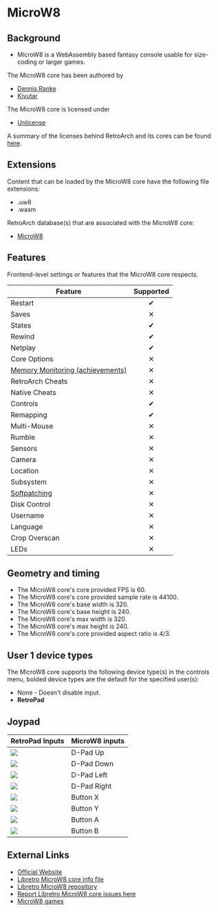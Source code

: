 # MicroW8

## Background

- MicroW8 is a WebAssembly based fantasy console usable for size-coding or larger games.

The MicroW8 core has been authored by

- [Dennis Ranke](https://github.com/exoticorn)
- [Kivutar](https://github.com/kivutar)


The MicroW8 core is licensed under

- [Unlicense](https://github.com/libretro/uw8-libretro/blob/main/UNLICENSE)

A summary of the licenses behind RetroArch and its cores can be found [here](../development/licenses.md).

## Extensions

Content that can be loaded by the MicroW8 core have the following file extensions:

- .uw8
- .wasm

RetroArch database(s) that are associated with the MicroW8 core:

- [MicroW8](https://github.com/libretro/libretro-database/blob/master/rdb/MicroW8.rdb)

## Features

Frontend-level settings or features that the MicroW8 core respects.

| Feature           | Supported |
|-------------------|:---------:|
| Restart           | ✔         |
| Saves             | ✕         |
| States            | ✔         |
| Rewind            | ✔         |
| Netplay           | ✔         |
| Core Options      | ✕         |
| [Memory Monitoring (achievements)](../guides/memorymonitoring.md) | ✕         |
| RetroArch Cheats  | ✕         |
| Native Cheats     | ✕         |
| Controls          | ✔         |
| Remapping         | ✔         |
| Multi-Mouse       | ✕         |
| Rumble            | ✕         |
| Sensors           | ✕         |
| Camera            | ✕         |
| Location          | ✕         |
| Subsystem         | ✕         |
| [Softpatching](../guides/softpatching.md) | ✕         |
| Disk Control      | ✕         |
| Username          | ✕         |
| Language          | ✕         |
| Crop Overscan     | ✕         |
| LEDs              | ✕         |

## Geometry and timing

- The MicroW8 core's core provided FPS is 60.
- The MicroW8 core's core provided sample rate is 44100.
- The MicroW8 core's base width is 320.
- The MicroW8 core's base height is 240.
- The MicroW8 core's max width is 320.
- The MicroW8 core's max height is 240.
- The MicroW8 core's core provided aspect ratio is 4/3.

## User 1 device types

The MicroW8 core supports the following device type(s) in the controls menu, bolded device types are the default for the specified user(s):

- None - Doesn't disable input.
- **RetroPad**


## Joypad

| RetroPad Inputs                                | MicroW8 inputs           |
|------------------------------------------------|--------------------------|
| ![](../image/retropad/retro_dpad_up.png)       | D-Pad Up                 |
| ![](../image/retropad/retro_dpad_down.png)     | D-Pad Down               |
| ![](../image/retropad/retro_dpad_left.png)     | D-Pad Left               |
| ![](../image/retropad/retro_dpad_right.png)    | D-Pad Right              |
| ![](../image/retropad/retro_x.png)             | Button X                 |
| ![](../image/retropad/retro_y.png)             | Button Y                 |
| ![](../image/retropad/retro_a.png)             | Button A                 |
| ![](../image/retropad/retro_b.png)             | Button B                 |

## External Links

- [Official Website](https://exoticorn.github.io/microw8)
- [Libretro MicroW8 core info file](https://github.com/libretro/libretro-super/blob/master/dist/info/uw8_libretro.info)
- [Libretro MicroW8 repository](https://github.com/libretro/uw8-libretro)
- [Report Libretro MicroW8 core issues here](https://github.com/libretro/uw8-libretro/issues)
- [MicroW8 games](https://itch.io/games/tag-microw8)